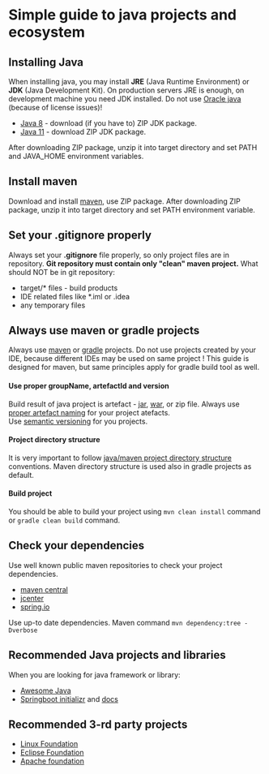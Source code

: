 # Simple guide to java projects and ecosystem

## Installing Java
When installing java, you may install __JRE__ (Java Runtime Environment) or __JDK__ (Java Development Kit).
On production servers JRE is enough, on development machine you need JDK installed. 
Do not use [Oracle java](https://www.oracle.com/technetwork/java/javase/downloads/jdk8-downloads-2133151.html) (because of license issues)! 
* [Java 8](https://adoptopenjdk.net/releases.html?variant=openjdk8&jvmVariant=hotspot) - download (if you have to) ZIP JDK package.
* [Java 11](https://adoptopenjdk.net/releases.html?variant=openjdk11&jvmVariant=hotspot) - download ZIP JDK package.

After downloading ZIP package, unzip it into target directory and set PATH and JAVA_HOME environment variables.

## Install maven
Download and install [maven](https://maven.apache.org/download.cgi), use ZIP package. After downloading ZIP package, unzip it into target directory and set PATH environment variable.

## Set your .gitignore properly
Always set your __.gitignore__ file properly, so only project files are in repository.
__Git repository must contain only "clean" maven project.__ 
What should NOT be in git repository:
* target/* files - build products
* IDE related files like *.iml or .idea
* any temporary files

## Always use maven or gradle projects
Always use [maven](https://maven.apache.org/download.cgi) or [gradle](https://gradle.org/install/) projects.
Do not use projects created by your IDE, because different IDEs may be used on same project !
This guide is designed for maven, but same principles apply for gradle build tool as well.

#### Use proper groupName, artefactId and version
Build result of java project is artefact - [jar](https://en.wikipedia.org/wiki/JAR_(file_format)), [war](https://en.wikipedia.org/wiki/WAR_(file_format)), or zip file. 
Always use [proper artefact naming](http://maven.apache.org/guides/mini/guide-naming-conventions.html) for your project atefacts.   
Use [semantic versioning](https://semver.org/) for you projects.

#### Project directory structure
It is very important to follow [java/maven project directory structure](https://maven.apache.org/guides/introduction/introduction-to-the-standard-directory-layout.html) conventions.
Maven directory structure is used also in gradle projects as default.

#### Build project
You should be able to build your project using ``mvn clean install`` command or ``gradle clean build`` command.

## Check your dependencies
Use well known public maven repositories to check your project dependencies.
* [maven central](https://search.maven.org/)
* [jcenter](https://bintray.com/bintray/jcenter)
* [spring.io](https://repo.spring.io)

Use up-to date dependencies. Maven command ``mvn dependency:tree -Dverbose``

## Recommended Java projects and libraries
When you are looking for java framework or library:
* [Awesome Java](https://github.com/akullpp/awesome-java)
* [Springboot initializr](https://start.spring.io/) and [docs](https://spring.io/docs)

## Recommended 3-rd party projects
* [Linux Foundation](https://www.linuxfoundation.org/projects/)
* [Eclipse Foundation](https://projects.eclipse.org/)
* [Apache foundation](https://www.apache.org/index.html#projects-list)

